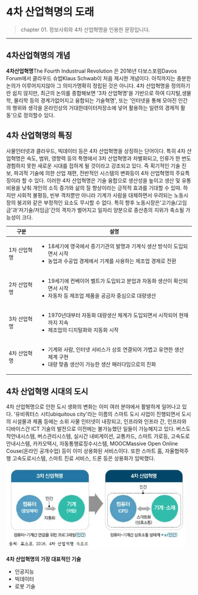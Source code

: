 # 4차 산업혁명의 도래

>chapter 01. 정보사회와 4차 산업혁명을 인용한 문장입니다.
***

## 4차산업혁명의 개념

**4차산업혁명**The Fourth Industrual Revolution 은 2016년 다보스포럼Davos Forum에서 클라우드 슈밥Klaus Schwab이 처음 제시한 개념이다. 아직까지는 충분한 논의가 이루어지지않아 그 의미가명확히 정립된 것은 아니다. 4차 산업혁명을 정의하기란 쉽지 않지만, 최근의 논의를 종합해보면 '3차 산업혁명'을 기반으로 하여 디지털,생물학, 물리학 등의 경계가없어지고 융합되는 기술혁명', 또는 '인터넷을 통해 모아진 인간의 행위와 생각을 온라인상의 거대한데이터저장소에 넣어 활용하는 일련의 경제적 활동'으로 정의할수 있다.


## 4차 산업혁명의 특징

사물인터넷과 클라우드, 빅데이터 등은 4차 산업혁명을 상징하는 단어이다. 특히 4차 산업혁명은 속도, 범위, 영향력 등의 특명에서 3차 산업혁명과 차별화되고, 인류가 한 번도 경험하지 못한 새로운 시대를 접하게 될 것이라고 강조되고 있다. 즉 획기적인 기술 진보, 파괴적 기술에 의한 산업 재편, 전반적인 시스템의 변화등이 4차 산업혁명의 주요특징이라 할 수 있다. 이러한 4차 산업혁명은 기술 융합으로 생산성을 높이고 생산 및 유통 비용을 낮춰 개인의 소득 증가와 삶의 질 향상이라는 긍적적 효과를 기대할 수 있따. 하지만 사회적 불평등, 빈부 격차뿐만 아니라 기계가 사람을 대체하면서 우려되는 노동시장의 붕괴와 같은 부정적인 요소도 무시할 수 없다. 특히 향후 노동시장은'고기술/고임금'과'저기술/저임금'간의 격차가 벌어지고 일자리 양분으로 중산층의 지위가 축소될 가능성이 크다.

|구분|설명|
|---|---|
|1차 산업혁명|<ul> <li> 18세기에 영국에서 증기기관의 발명과 기계식 생산 방식이 도입되면서 시작 <li> 농업과 수공업 경제에서 기계를 사용하는 제조업 경제로 전환</ul>|
|2차 산업혁명|<ul> <li> 19세기에 컨베이어 벨트가 도입되고 분업과 자동화 생산이 확산되면서 시작 <li> 자동차 등 제조업 제품을 공금자 중심으로 대량생산</ul>|
|3차 산업혁명|<ul> <li> 1970년대부터 자동화 대량생산 체계가 도입되면서 시작되어 현재까지 지속 <li> 제조업의 디지털화와 지동화 시작</ul>|
|4차 산업혁명|<ul> <li> 기계와 사람, 인터넷 서비스가 상호 연결되어 가볍고 유연한 생산 체계 구현<li>대량 맞춤 생산이 가능한 생산 패러다임으로의 진화</ul>|

## 4차 산업혁명 시대의 도시

4차 산업혁명으로 인한 도시 생화의 변화는 이미 여러 분야에서 활발하게 일어나고 있다. '유비쿼터스 시티ubiquitous city'라는 이름의 스마트 도시 사업이 진행되면서 도시의 시설물과 제품 등에는 소위 사물 인터넷이 내장되고, 인프라와 인프라 간, 인프라와 디바이스간 ICT 기술의 발전으로 이전에는 불가능했던 일들이 가능해지고 있다. 버스도착안내시스템, 버스관리시스템, 실시간 내비게이션, 교통카드, 스마트 가로등, 고속도로 안내시스템, 카카오택시, 자동통행료징수시스템, MOOCMassive Open Online Couse(온라인 공개수업) 등이 이미 상용화된 서비스이다. 또한 스마트 홈, 자율협력주행 고속도로시스템, 스마트 진료 서비스, 드론 등은 상용화가 임박했다.

![4차산업](./img/그림01_3차산업과4차산업.jpg)

**4차 산업혁명의 가장 대표적인 기술**
- 인공지능
- 빅데이터
- 로봇 기술
